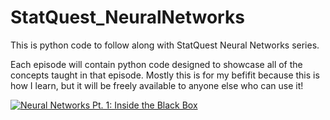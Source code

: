 # StatQuest_NeuralNetworks
This is python code to follow along with StatQuest Neural Networks series.

Each episode will contain python code designed to showcase all of the concepts taught in that episode. Mostly this is for my befifit because this is how I learn, but it will be freely available to anyone else who can use it!
 
[![Neural Networks Pt. 1: Inside the Black Box](https://i.postimg.cc/MK5WTbZ8/maxresdefault.jpg)](https://www.youtube.com/watch?v=CqOfi41LfDw "Neural Networks Pt. 1: Inside the Black Box")
